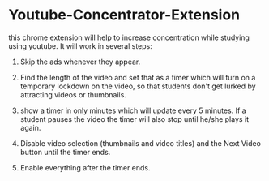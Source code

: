 # Youtube-Concentrator-Extension
this chrome extension will help to increase concentration while studying using youtube.
It will work in several steps:

1. Skip the ads whenever they appear.

2. Find the length of the video and set that as a timer which will turn on a temporary lockdown on the video, so that students don't get lurked by attracting videos or thumbnails.

3. show a timer in only minutes which will update every 5 minutes. If a student pauses the video the timer will also stop until he/she plays it again.

4. Disable video selection (thumbnails and video titles) and the Next Video button until the timer ends.

5. Enable everything after the timer ends.
